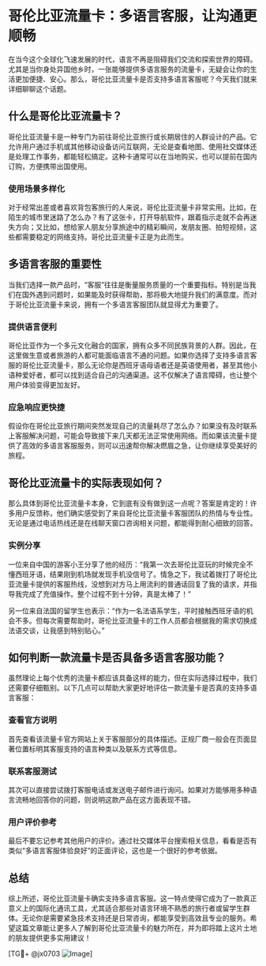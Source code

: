 # 哥伦比亚流量卡：多语言客服，让沟通更顺畅

在当今这个全球化飞速发展的时代，语言不再是阻碍我们交流和探索世界的障碍。尤其是当你身处异国他乡时，一张能够提供多语言服务的流量卡，无疑会让你的生活更加便捷、安心。那么，哥伦比亚流量卡是否支持多语言客服呢？今天我们就来详细聊聊这个话题。

## 什么是哥伦比亚流量卡？

哥伦比亚流量卡是一种专门为前往哥伦比亚旅行或长期居住的人群设计的产品。它允许用户通过手机或其他移动设备访问互联网，无论是查看地图、使用社交媒体还是处理工作事务，都能轻松搞定。这种卡通常可以在当地购买，也可以提前在国内订购，方便携带出国使用。

### 使用场景多样化

对于经常出差或者喜欢背包客旅行的人来说，哥伦比亚流量卡非常实用。比如，在陌生的城市里迷路了怎么办？有了这张卡，打开导航软件，跟着指示走就不会再迷失方向；又比如，想给家人朋友分享旅途中的精彩瞬间，发朋友圈、拍短视频，这些都需要稳定的网络支持。哥伦比亚流量卡正是为此而生。

## 多语言客服的重要性

当我们选择一款产品时，“客服”往往是衡量服务质量的一个重要指标。特别是当我们在国外遇到问题时，如果能及时获得帮助，那将极大地提升我们的满意度。而对于哥伦比亚流量卡来说，拥有一个多语言客服团队就显得尤为重要了。

### 提供语言便利

哥伦比亚作为一个多元文化融合的国家，拥有众多不同民族背景的人群。因此，在这里做生意或者旅游的人都可能面临语言不通的问题。如果你选择了支持多语言客服的哥伦比亚流量卡，那么无论你是西班牙语母语者还是英语使用者，甚至其他小语种爱好者，都可以找到适合自己的沟通渠道。这不仅解决了语言障碍，也让整个用户体验变得更加友好。

### 应急响应更快捷

假设你在哥伦比亚旅行期间突然发现自己的流量耗尽了怎么办？如果没有及时联系上客服解决问题，可能会导致接下来几天都无法正常使用网络。而如果该流量卡提供了高效的多语言客服服务，则可以迅速帮你解决燃眉之急，让你继续享受美好的旅程。

## 哥伦比亚流量卡的实际表现如何？

那么具体到哥伦比亚流量卡本身，它到底有没有做到这一点呢？答案是肯定的！许多用户反馈称，他们确实感受到了来自哥伦比亚流量卡客服团队的热情与专业性。无论是通过电话热线还是在线聊天窗口咨询相关问题，都能得到耐心细致的回答。

### 实例分享

一位来自中国的游客小王分享了他的经历：“我第一次去哥伦比亚玩的时候完全不懂西班牙语，结果刚到机场就发现手机没信号了。情急之下，我试着拨打了哥伦比亚流量卡提供的客服热线，没想到对方马上用流利的普通话回复了我的请求，并指导我完成了充值操作。整个过程不到十分钟，真是太棒了！”

另一位来自法国的留学生也表示：“作为一名法语系学生，平时接触西班牙语的机会不多。但每次需要帮助时，哥伦比亚流量卡的工作人员都会根据我的需求切换成法语交谈，让我感到特别贴心。”

## 如何判断一款流量卡是否具备多语言客服功能？

虽然理论上每个优秀的流量卡都应该具备这样的能力，但在实际选择过程中，我们还需要仔细甄别。以下几点可以帮助大家更好地评估一款流量卡是否真的支持多语言客服：

### 查看官方说明

首先查看该流量卡官方网站上关于客服部分的具体描述。正规厂商一般会在页面显著位置标明其客服支持的语言种类以及联系方式等信息。

### 联系客服测试

其次可以直接尝试拨打客服电话或发送电子邮件进行询问。如果对方能够用多种语言流畅地回答你的问题，则说明这款产品在这方面表现不错。

### 用户评价参考

最后不要忘记参考其他用户的评价。通过社交媒体平台搜索相关信息，看看是否有类似“多语言客服体验良好”的正面评论，这也是一个很好的参考依据。

## 总结

综上所述，哥伦比亚流量卡确实支持多语言客服。这一特点使得它成为了一款真正意义上的国际化通讯工具，尤其适合那些对语言环境不熟悉的旅行者或留学生群体。无论你是需要紧急技术支持还是日常咨询，都能享受到高效且专业的服务。希望这篇文章能让更多人了解到哥伦比亚流量卡的魅力所在，并为即将踏上这片土地的朋友提供更多实用建议！

[TG💪+ @jx0703 ![Image](https://github.com/user-attachments/assets/dbca1d08-cadb-493c-b0ec-ad6f7a83f270)]